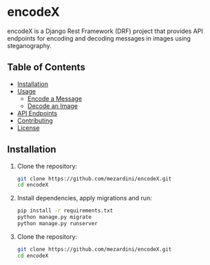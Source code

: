 # encodeX

encodeX is a Django Rest Framework (DRF) project that provides API endpoints for encoding and decoding messages in images using steganography.

## Table of Contents
- [Installation](#installation)
- [Usage](#usage)
  - [Encode a Message](#encode-a-message)
  - [Decode an Image](#decode-an-image)
- [API Endpoints](#api-endpoints)
- [Contributing](#contributing)
- [License](#license)

## Installation

1. Clone the repository:

   ```bash
   git clone https://github.com/mezardini/encodeX.git
   cd encodeX

2. Install dependencies, apply migrations and run:

    ```bash
    pip install -r requirements.txt
    python manage.py migrate
    python manage.py runserver


1. Clone the repository:

   ```bash
   git clone https://github.com/mezardini/encodeX.git
   cd encodeX



